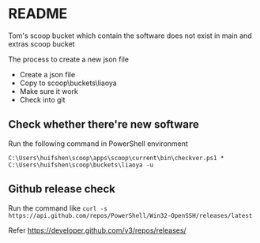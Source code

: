 # README

Tom's scoop bucket which contain the software does not exist in main and extras scoop bucket

The process to create a new json file

* Create a json file
* Copy to scoop\buckets\liaoya
* Make sure it work
* Check into git

## Check whether there're new software

Run the following command in PowerShell environment

    C:\Users\huifshen\scoop\apps\scoop\current\bin\checkver.ps1 * C:\Users\huifshen\scoop\buckets\liaoya -u

## Github release check

Run the command like `curl -s https://api.github.com/repos/PowerShell/Win32-OpenSSH/releases/latest`

Refer <https://developer.github.com/v3/repos/releases/>